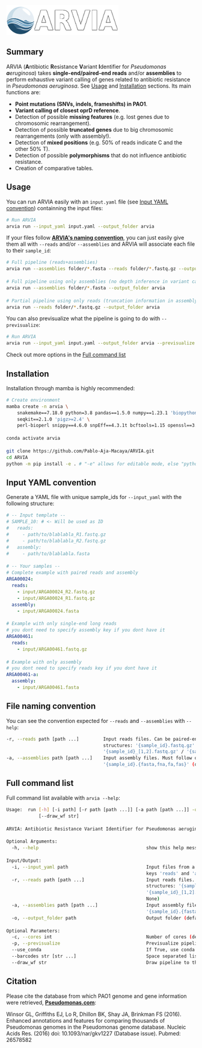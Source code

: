 <p align="left">
  <img src="arvia/data/arvia_header.png" height="80" >
</p>

## Summary

ARVIA (**A**ntibiotic **R**esistance **V**ariant **I**dentifier for *Pseudomonas **a**eruginosa*) takes **single-end/paired-end reads** and/or **assemblies** to perform exhaustive variant calling of genes related to antibiotic resistance in *Pseudomonas aeruginosa*. See [Usage](#usage) and [Installation](#installation) sections. Its main functions are:
- **Point mutations (SNVs, indels, frameshifts) in PAO1**.
- **Variant calling of closest oprD reference**. 
- Detection of possible **missing features** (e.g. lost genes due to chromosomic rearrangement).
- Detection of possible **truncated genes** due to big chromosomic rearrangements (only with assembly!).
- Detection of **mixed positions** (e.g. 50% of reads indicate C and the other 50% T).
- Detection of possible **polymorphisms** that do not influence antibiotic resistance.
- Creation of comparative tables.

## Usage

You can run ARVIA easily with an `input.yaml` file (see [Input YAML convention](#input-yaml-convention)) containning the input files:

```sh
# Run ARVIA
arvia run --input_yaml input.yaml --output_folder arvia
```

If your files follow [**ARVIA's naming convention**](#naming-convention), you can just easily give them all with `--reads` and/or `--assemblies` and ARVIA will associate each file to their `sample_id`:

```sh
# Full pipeline (reads+assemblies)
arvia run --assemblies folder/*.fasta --reads folder/*.fastq.gz --output_folder arvia

# Full pipeline using only assemblies (no depth inference in variant calling)
arvia run --assemblies folder/*.fasta --output_folder arvia

# Partial pipeline using only reads (truncation information in assembly from assembly is missing)
arvia run --reads folder/*.fastq.gz --output_folder arvia
```

You can also previsualize what the pipeline is going to do with `--previsualize`:
```sh
# Run ARVIA
arvia run --input_yaml input.yaml --output_folder arvia --previsualize
```

Check out more options in the [Full command list](#full-command-list)

## Installation

Installation through mamba is highly recommended:

```sh
# Create environment
mamba create -n arvia \
    snakemake==7.18.0 python=3.8 pandas==1.5.0 numpy==1.23.1 'biopython>=1.78' rich-argparse==1.6.0 'colorama==0.4.4' 'odfpy==1.4.1' 'setuptools<=70' toml==0.10.2 xlsxwriter \
    seqkit==2.1.0 'pigz>=2.4' \
    perl-bioperl snippy==4.6.0 snpEff==4.3.1t bcftools=1.15 openssl==3.5.0 samtools=1.18 blast=2.16.0
    
conda activate arvia

git clone https://github.com/Pablo-Aja-Macaya/ARVIA.git
cd ARVIA
python -m pip install -e . # "-e" allows for editable mode, else "python -m pip install ."

```

## Input YAML convention

Generate a YAML file with unique sample_ids for `--input_yaml` with the following structure:

```yaml
# -- Input template --
# SAMPLE_10: # <- Will be used as ID
#   reads:
#     - path/to/blablabla_R1.fastq.gz
#     - path/to/blablabla_R2.fastq.gz
#   assembly:
#     - path/to/blablabla.fasta

# -- Your samples --
# Complete example with paired reads and assembly
ARGA00024:
  reads:
    - input/ARGA00024_R2.fastq.gz
    - input/ARGA00024_R1.fastq.gz
  assembly:
    - input/ARGA00024.fasta

# Example with only single-end long reads
# you dont need to specify assembly key if you dont have it
ARGA00461:
  reads:
    - input/ARGA00461.fastq.gz

# Example with only assembly
# you dont need to specify reads key if you dont have it
ARGA00461-a:
  assembly:
    - input/ARGA00461.fasta
```


## File naming convention

You can see the convention expected for `--reads` and `--assemblies` with `--help`:

```sh
-r, --reads path [path ...]         Input reads files. Can be paired-end or single-end and must follow one of these
                                    structures: '{sample_id}.fastq.gz' / '{sample_id}_R[1,2].fastq.gz' /
                                    '{sample_id}_[1,2].fastq.gz' / '{sample_id}_S\d+_L\d+_R[1,2]_\d+.fastq.gz'
-a, --assemblies path [path ...]    Input assembly files. Must follow one of these structures:
                                    '{sample_id}.{fasta,fna,fa,fas}' (default: None)
```



## Full command list 
Full command list available with `arvia --help`:

```sh
Usage:  run [-h] [-i path] [-r path [path ...]] [-a path [path ...]] -o path [-c int] [-p] [--use_conda] [--barcodes str [str ...]]
            [--draw_wf str]

ARVIA: Antibiotic Resistance Variant Identifier for Pseudomonas aeruginosa

Optional Arguments:
  -h, --help                                        show this help message and exit

Input/Output:
  -i, --input_yaml path                             Input files from a YAML. Each key is a sample_id containning two lists of paths with
                                                    keys 'reads' and 'assembly' (default: None)
  -r, --reads path [path ...]                       Input reads files. Can be paired-end or single-end and must follow one of these
                                                    structures: '{sample_id}.fastq.gz' / '{sample_id}_R[1,2].fastq.gz' /
                                                    '{sample_id}_[1,2].fastq.gz' / '{sample_id}_S\d+_L\d+_R[1,2]_\d+.fastq.gz' (default:
                                                    None)
  -a, --assemblies path [path ...]                  Input assembly files. Must follow one of these structures:
                                                    '{sample_id}.{fasta,fna,fa,fas}' (default: None)
  -o, --output_folder path                          Output folder (default: None)

Optional Parameters:
  -c, --cores int                                   Number of cores (default is available cores - 1) (default: 63)
  -p, --previsualize                                Previsualize pipeline to see if everything is as expected (default: False)
  --use_conda                                       If True, use conda environment specified by snakefile (default: False)
  --barcodes str [str ...]                          Space separated list of sample IDs. Only these samples will be processed (default: None)
  --draw_wf str                                     Draw pipeline to this path (PDF (default: None)
```



<!-- 
# Testing package updates (this one works)
mamba create -n arvia_test_env \
    'snakemake==7.18.0' 'python>=3.8.10' 'pandas>=1.5.0' 'numpy>=1.23.1' 'biopython>=1.78' 'rich-argparse>=1.6.0' 'colorama>=0.4.4' 'odfpy>=1.4.1' 'setuptools<81' xlsxwriter \
    seqkit==2.1.0 'pigz>=2.4' \
    perl-bioperl snippy==4.6.0 snpEff==4.3.1t bcftools=1.21 openssl==3.5.0 samtools=1.18 blast=2.16.0 

mamba create -n arvia_test_env \
    'snakemake==9.8.1' 'python>=3.8.10' 'pandas>=1.5.0' 'numpy>=1.23.1' 'biopython>=1.78' 'rich-argparse>=1.6.0' 'colorama>=0.4.4' 'odfpy>=1.4.1' 'setuptools<81' xlsxwriter \
    seqkit==2.1.0 'pigz>=2.4' \
    perl-bioperl snippy==4.6.0 snpEff==4.3.1t bcftools=1.21 openssl==3.5.0 samtools=1.18 blast=2.16.0 

conda activate arvia_test_env
python setup.py develop
-->

## Citation

Please cite the database from which PAO1 genome and gene information were retrieved, **[Pseudomonas.com](https://www.pseudomonas.com)**:

Winsor GL, Griffiths EJ, Lo R, Dhillon BK, Shay JA, Brinkman FS (2016). Enhanced annotations and features for comparing thousands of Pseudomonas genomes in the Pseudomonas genome database. Nucleic Acids Res. (2016) doi: 10.1093/nar/gkv1227 (Database issue). Pubmed: 26578582


<!-- 
- [] Herramienta variant calling p. aeruginosa    
    - Funciones:
        - [] Input: paired reads, long reads or assembly
        - [] Output: tabla comparativa a lo ancho (.xlsx y .tsv), tabla comparativa a lo largo (.xlsx y .tsv), informe html de igvvariant, parameter log
        - [] To-do    
            - [] automatic reference download
            - [] in results_per_sample
                - [] format blast table (add header at least)
                - [] add original muts without filters
            - [] hideable snakemake progress bar
            - [] tests
            - [] rgi
            - [] mlst
            - [] add approximate depth if using reads
            - [] revisar parte de blast porque hay genes que no aparecen en tabla final
            - [] in xlsx output check it looks good on every platform (breaks like \n dont work in windows)
    - Dependencies:
        - python
        - snakemake
        - snippy
        - bwa
        - samtools
        - makeblastdb y blast (version in bakta)
        - minimap2 for long reads?
        - rgi?
        - mlst?
    - Paper: https://academic.oup.com/bioinformatics/pages/instructions_for_authors
        - [] paper
        - [] cover letter
        - [] Title page
        - [] .tif files (1200 d.p.i. for line drawings and 350 d.p.i. for colour and half-tone artwork). For online submission, please also prepare a second version of your figures at low-resolution for use in the review process; these versions of the figures can be saved in .jpg, .gif, .tif or .eps 
    - Nombres
        ARVIA: Antibiotic Resistance Variant Identifier for Pseudomonas aeruginosa
        PAVRA: Pseudomonas aeruginosa Variants and Resistance Analyzer
        PAVCRA: Pseudomonas Aeruginosa Variant Calling Resistance Analysis
        PARVI: P. Aeruginosa Resistance Variant Inspector
-->

<!-- [home]: https://github.com/Pablo-Aja-Macaya/ARVIA
[installation]: https://github.com/Pablo-Aja-Macaya/ARVIA/#installation
[naming_convention]: https://github.com/Pablo-Aja-Macaya/ARVIA/#naming-convention -->



